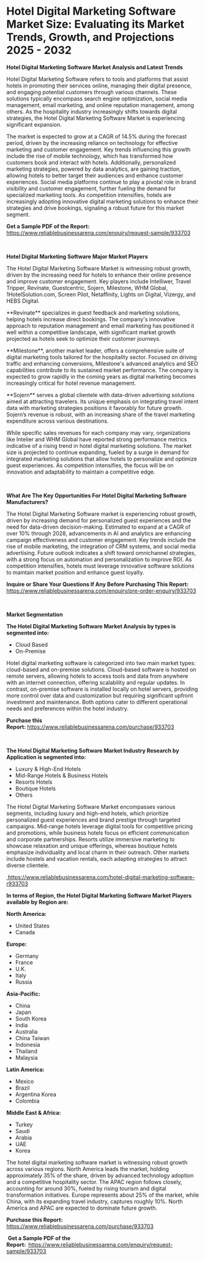 <p><h1>Hotel Digital Marketing Software Market Size: Evaluating its Market Trends, Growth, and Projections 2025 - 2032</h1></p><p><strong>Hotel Digital Marketing Software Market Analysis and Latest Trends</strong></p>
<p><p>Hotel Digital Marketing Software refers to tools and platforms that assist hotels in promoting their services online, managing their digital presence, and engaging potential customers through various channels. These solutions typically encompass search engine optimization, social media management, email marketing, and online reputation management, among others. As the hospitality industry increasingly shifts towards digital strategies, the Hotel Digital Marketing Software Market is experiencing significant expansion.</p><p>The market is expected to grow at a CAGR of 14.5% during the forecast period, driven by the increasing reliance on technology for effective marketing and customer engagement. Key trends influencing this growth include the rise of mobile technology, which has transformed how customers book and interact with hotels. Additionally, personalized marketing strategies, powered by data analytics, are gaining traction, allowing hotels to better target their audiences and enhance customer experiences. Social media platforms continue to play a pivotal role in brand visibility and customer engagement, further fueling the demand for specialized marketing tools. As competition intensifies, hotels are increasingly adopting innovative digital marketing solutions to enhance their strategies and drive bookings, signaling a robust future for this market segment.</p></p>
<p><strong>Get a Sample PDF of the Report:&nbsp;</strong> <a href="https://www.reliablebusinessarena.com/enquiry/request-sample/933703?utm_campaign=2177&utm_medium=2&utm_source=Github&utm_content=ia&utm_term=18042025&utm_id=hotel-digital-marketing-software">https://www.reliablebusinessarena.com/enquiry/request-sample/933703</a></p>
<p>&nbsp;</p>
<p><strong>Hotel Digital Marketing Software Major Market Players</strong></p>
<p><p>The Hotel Digital Marketing Software Market is witnessing robust growth, driven by the increasing need for hotels to enhance their online presence and improve customer engagement. Key players include Intelliwer, Travel Tripper, Revinate, Guestcentric, Sojern, Milestone, WHM Global, 1HotelSolution.com, Screen Pilot, Netaffinity, Lights on Digital, Vizergy, and HEBS Digital.</p><p>**Revinate** specializes in guest feedback and marketing solutions, helping hotels increase direct bookings. The company's innovative approach to reputation management and email marketing has positioned it well within a competitive landscape, with significant market growth projected as hotels seek to optimize their customer journeys.</p><p>**Milestone**, another market leader, offers a comprehensive suite of digital marketing tools tailored for the hospitality sector. Focused on driving traffic and enhancing conversions, Milestone's advanced analytics and SEO capabilities contribute to its sustained market performance. The company is expected to grow rapidly in the coming years as digital marketing becomes increasingly critical for hotel revenue management.</p><p>**Sojern** serves a global clientele with data-driven advertising solutions aimed at attracting travelers. Its unique emphasis on integrating travel intent data with marketing strategies positions it favorably for future growth. Sojern’s revenue is robust, with an increasing share of the travel marketing expenditure across various destinations.</p><p>While specific sales revenues for each company may vary, organizations like Intelier and WHM Global have reported strong performance metrics indicative of a rising trend in hotel digital marketing solutions. The market size is projected to continue expanding, fueled by a surge in demand for integrated marketing solutions that allow hotels to personalize and optimize guest experiences. As competition intensifies, the focus will be on innovation and adaptability to maintain a competitive edge.</p></p>
<p>&nbsp;</p>
<p><strong>What Are The Key Opportunities For Hotel Digital Marketing Software Manufacturers?</strong></p>
<p><p>The Hotel Digital Marketing Software market is experiencing robust growth, driven by increasing demand for personalized guest experiences and the need for data-driven decision-making. Estimated to expand at a CAGR of over 10% through 2028, advancements in AI and analytics are enhancing campaign effectiveness and customer engagement. Key trends include the rise of mobile marketing, the integration of CRM systems, and social media advertising. Future outlook indicates a shift toward omnichannel strategies, with a strong focus on automation and personalization to improve ROI. As competition intensifies, hotels must leverage innovative software solutions to maintain market position and enhance guest loyalty.</p></p>
<p><strong>Inquire or Share Your Questions If Any Before Purchasing This Report:</strong> <a href="https://www.reliablebusinessarena.com/enquiry/pre-order-enquiry/933703?utm_campaign=2177&utm_medium=2&utm_source=Github&utm_content=ia&utm_term=18042025&utm_id=hotel-digital-marketing-software">https://www.reliablebusinessarena.com/enquiry/pre-order-enquiry/933703</a></p>
<p>&nbsp;</p>
<p><strong>Market Segmentation</strong></p>
<p><strong>The Hotel Digital Marketing Software Market Analysis by types is segmented into:</strong></p>
<p><ul><li>Cloud Based</li><li>On-Premise</li></ul></p>
<p><p>Hotel digital marketing software is categorized into two main market types: cloud-based and on-premise solutions. Cloud-based software is hosted on remote servers, allowing hotels to access tools and data from anywhere with an internet connection, offering scalability and regular updates. In contrast, on-premise software is installed locally on hotel servers, providing more control over data and customization but requiring significant upfront investment and maintenance. Both options cater to different operational needs and preferences within the hotel industry.</p></p>
<p><strong>Purchase this Report:&nbsp;</strong><a href="https://www.reliablebusinessarena.com/purchase/933703?utm_campaign=2177&utm_medium=2&utm_source=Github&utm_content=ia&utm_term=18042025&utm_id=hotel-digital-marketing-software">https://www.reliablebusinessarena.com/purchase/933703</a></p>
<p>&nbsp;</p>
<p><strong>The Hotel Digital Marketing Software Market Industry Research by Application is segmented into:</strong></p>
<p><ul><li>Luxury & High-End Hotels</li><li>Mid-Range Hotels & Business Hotels</li><li>Resorts Hotels</li><li>Boutique Hotels</li><li>Others</li></ul></p>
<p><p>The Hotel Digital Marketing Software Market encompasses various segments, including luxury and high-end hotels, which prioritize personalized guest experiences and brand prestige through targeted campaigns. Mid-range hotels leverage digital tools for competitive pricing and promotions, while business hotels focus on efficient communication and corporate partnerships. Resorts utilize immersive marketing to showcase relaxation and unique offerings, whereas boutique hotels emphasize individuality and local charm in their outreach. Other markets include hostels and vacation rentals, each adapting strategies to attract diverse clientele.</p></p>
<p><a href="https://www.reliablebusinessarena.com/hotel-digital-marketing-software-r933703?utm_campaign=2177&utm_medium=2&utm_source=Github&utm_content=ia&utm_term=18042025&utm_id=hotel-digital-marketing-software">&nbsp;https://www.reliablebusinessarena.com/hotel-digital-marketing-software-r933703</a></p>
<p><strong>In terms of Region, the Hotel Digital Marketing Software Market Players available by Region are:</strong></p>
<p>
    <p> <strong> North America: </strong>
        <ul>
            <li>United States</li>
            <li>Canada</li>
        </ul>
        </p> 
    <p> <strong> Europe: </strong>
        <ul>
            <li>Germany</li>
            <li>France</li>
            <li>U.K.</li>
            <li>Italy</li>
            <li>Russia</li>
        </ul>
        </p> 
    <p> <strong> Asia-Pacific: </strong>
        <ul>
            <li>China</li>
            <li>Japan</li>
            <li>South Korea</li>
            <li>India</li>
            <li>Australia</li>
            <li>China Taiwan</li>
            <li>Indonesia</li>
            <li>Thailand</li>
            <li>Malaysia</li>
        </ul>
        </p> 
    <p> <strong> Latin America: </strong>
        <ul>
            <li>Mexico</li>
            <li>Brazil</li>
            <li>Argentina Korea</li>
            <li>Colombia</li>
        </ul>
        </p> 
    <p> <strong> Middle East & Africa: </strong>
        <ul>
            <li>Turkey</li>
            <li>Saudi</li>
            <li>Arabia</li>
            <li>UAE</li>
            <li>Korea</li>
        </ul>
    </p>
    </p>
<p><p>The hotel digital marketing software market is witnessing robust growth across various regions. North America leads the market, holding approximately 35% of the share, driven by advanced technology adoption and a competitive hospitality sector. The APAC region follows closely, accounting for around 30%, fueled by rising tourism and digital transformation initiatives. Europe represents about 25% of the market, while China, with its expanding travel industry, captures roughly 10%. North America and APAC are expected to dominate future growth.</p></p>
<p><strong>Purchase this Report: </strong><a href="https://www.reliablebusinessarena.com/purchase/933703?utm_campaign=2177&utm_medium=2&utm_source=Github&utm_content=ia&utm_term=18042025&utm_id=hotel-digital-marketing-software">https://www.reliablebusinessarena.com/purchase/933703</a></p>
<p>&nbsp;<strong>Get a Sample PDF of the Report:&nbsp;&nbsp;</strong><a href="https://www.reliablebusinessarena.com/enquiry/request-sample/933703?utm_campaign=2177&utm_medium=2&utm_source=Github&utm_content=ia&utm_term=18042025&utm_id=hotel-digital-marketing-software">https://www.reliablebusinessarena.com/enquiry/request-sample/933703</a></p>
<p><strong></strong></p>
<p><p></p><p></p><p></p></p>